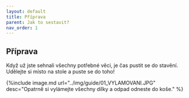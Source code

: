 ```yaml
---
layout: default
title: Příprava
parent: Jak to sestavit?
nav_order: 1
---
```


## Příprava

Když už jste sehnali všechny potřebné věci, je čas pustit se do stavění. Udělejte si místo na stole a puste se do toho!

{%include image.md
url="../img/guide/01_VYLAMOVANI.JPG"
desc="Opatrně si vylámejte všechny dílky a odpad odneste do koše."
%}
